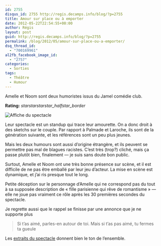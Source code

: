 ```yaml
---
id: 2755
disqus_id: 2755 http://regis.decamps.info/blog/?p=2755
title: Amour sur place ou à emporter
date: 2012-05-22T22:54:55+00:00
author: Régis
layout: post
guid: http://regis.decamps.info/blog/?p=2755
permalink: /blog/2012/05/amour-sur-place-ou-a-emporter/
dsq_thread_id:
  - "700169961"
al2fb_facebook_image_id:
  - "2757"
categories:
  - Sorties
tags:
  - Théâtre
  - Humour
---
```

Amelle et Noom sont deux humoristes issus du Jamel comédie club.

**Rating:** <i class="material-icons">star</i><i class="material-icons">star</i><i class="material-icons">star</i><i class="material-icons">star_half</i><i class="material-icons">star_border</i> 

![Affiche du spectacle](/blog/wp-content/uploads/2012/05/Amour-sur-place-ou-à-emporter.jpeg)

Leur spectacle est un standup qui trace leur amourette. On a donc droit à des sketchs sur le couple. Par rapport à Palmade et Laroche, ils sont de la génération suivante, et les références sont un peu plus jeunes.

<!--more-->

Mais les deux humours sont aussi d’origine étrangère, et ils peuvent se permettre pas mal de blagues racistes. C’est très (trop?) cliché, mais ça passe plutôt bien, finalement — je suis sans doute bon public. 

Surtout, Amelle et Noom ont une très bonne présence sur scène, et il est difficile de ne pas être emballé par leur jeu d’acteur. La mise en scène est dynamique, et j’ai ris presque tout le long.

Petite déception sur le personnage d’Amelle qui ne correspond pas du tout à sa supposée description de « fille parisienne qui rêve de romantisme » — elle ne joue pas vraiment ce rôle après les 30 premières secondes du spectacle.

Je regrette aussi que le rappel se finisse par une annonce que je ne supporte plus

> Si t’as aimé, parles-en autour de toi. Mais si t’as pas aimé, tu fermes ta gueule

Les [extraits du spectacle](http://spectacles.premiere.fr/Salle-de-Spectacle/Spectacle/Bandes-annonces/Video/Amour-sur-place-ou-a-emporter-Extraits) donnent bien le ton de l’ensemble.
